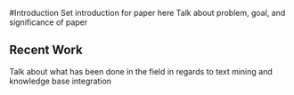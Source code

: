 #Introduction
Set introduction for paper here
Talk about problem, goal, and significance of paper

## Recent Work
Talk about what has been done in the field in regards to text mining and knowledge base integration

